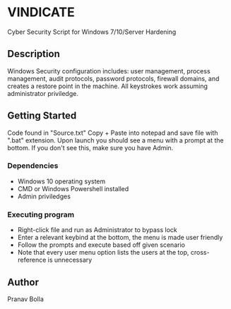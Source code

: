 # VINDICATE

Cyber Security Script for Windows 7/10/Server Hardening

## Description

Windows Security configuration includes: user management, process management, audit protocols, 
password protocols, firewall domains, and creates a restore point in the machine. All keystrokes
work assuming administrator priviledge.

## Getting Started

Code found in "Source.txt" Copy + Paste into notepad and save file with ".bat" extension.
Upon launch you should see a menu with a prompt at the bottom. If you don't see this, make
sure you have Admin.

### Dependencies

* Windows 10 operating system
* CMD or Windows Powershell installed
* Admin priviledges

### Executing program

* Right-click file and run as Administrator to bypass lock
* Enter a relevant keybind at the bottom, the menu is made user friendly
* Follow the prompts and execute based off given scenario
* Note that every user menu option lists the users at the top, cross-reference is unnecessary

## Author
Pranav Bolla
